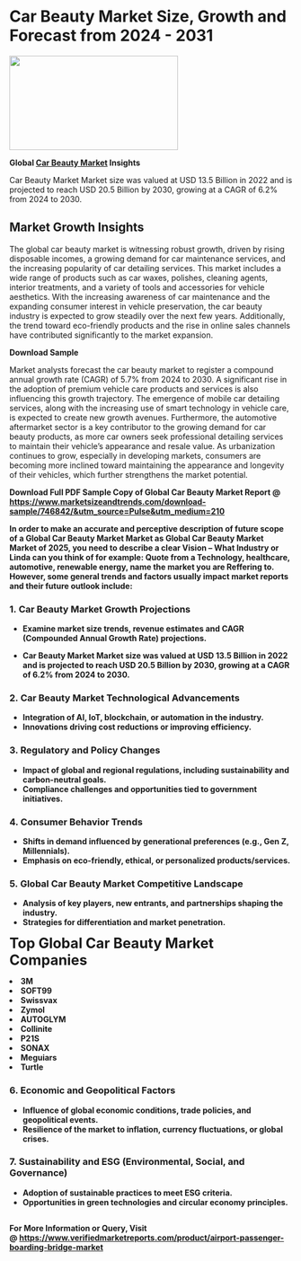 <H1>Car Beauty Market Size, Growth and Forecast from 2024 - 2031</H1><img class="aligncenter size-medium wp-image-584254" src="https://thirdeyenews.in/wp-content/uploads/2024/09/Global-Market-Research-300x168.jpeg" alt="" width="300" height="168" /><p><strong>Global&nbsp;<a href="https://www.marketsizeandtrends.com/download-sample/746842/&amp;utm_source=Pulse&amp;utm_medium=210">Car Beauty Market</a> Insights</strong></p><p>Car Beauty Market Market size was valued at USD 13.5 Billion in 2022 and is projected to reach USD 20.5 Billion by 2030, growing at a CAGR of 6.2% from 2024 to 2030.</p><p><h2>Market Growth Insights</h2> <p>The global car beauty market is witnessing robust growth, driven by rising disposable incomes, a growing demand for car maintenance services, and the increasing popularity of car detailing services. This market includes a wide range of products such as car waxes, polishes, cleaning agents, interior treatments, and a variety of tools and accessories for vehicle aesthetics. With the increasing awareness of car maintenance and the expanding consumer interest in vehicle preservation, the car beauty industry is expected to grow steadily over the next few years. Additionally, the trend toward eco-friendly products and the rise in online sales channels have contributed significantly to the market expansion.</p> <p><strong>Download Sample</strong></p> <p>Market analysts forecast the car beauty market to register a compound annual growth rate (CAGR) of 5.7% from 2024 to 2030. A significant rise in the adoption of premium vehicle care products and services is also influencing this growth trajectory. The emergence of mobile car detailing services, along with the increasing use of smart technology in vehicle care, is expected to create new growth avenues. Furthermore, the automotive aftermarket sector is a key contributor to the growing demand for car beauty products, as more car owners seek professional detailing services to maintain their vehicle’s appearance and resale value. As urbanization continues to grow, especially in developing markets, consumers are becoming more inclined toward maintaining the appearance and longevity of their vehicles, which further strengthens the market potential.</p> <p><strong></p><p><span class=""><strong>Download Full PDF Sample Copy of Global Car Beauty Market Report</strong> @ <a href="https://www.marketsizeandtrends.com/download-sample/746842/&amp;utm_source=Pulse&amp;utm_medium=210" target="_blank">https://www.marketsizeandtrends.com/download-sample/746842/&amp;utm_source=Pulse&amp;utm_medium=210</a></span></p><p>In order to make an accurate and perceptive description of future scope of a Global&nbsp;Car Beauty Market Market as Global&nbsp;Car Beauty Market Market of 2025, you need to describe a clear Vision &ndash; What Industry or Linda can you think of for example: Quote from a Technology, healthcare, automotive, renewable energy, name the market you are Reffering to. However, some general trends and factors usually impact market reports and their future outlook include:</p><h3>1.&nbsp;<strong>Car Beauty Market Growth Projections</strong></h3><ul><li>Examine market size trends, revenue estimates and CAGR (Compounded Annual Growth Rate) projections.</li><li><p>Car Beauty Market Market size was valued at USD 13.5 Billion in 2022 and is projected to reach USD 20.5 Billion by 2030, growing at a CAGR of 6.2% from 2024 to 2030.</p></li></ul><h3>2.&nbsp;<strong>Car Beauty Market Technological Advancements</strong></h3><ul><li>Integration of AI, IoT, blockchain, or automation in the industry.</li><li>Innovations driving cost reductions or improving efficiency.</li></ul><h3>3.&nbsp;<strong>Regulatory and Policy Changes</strong></h3><ul><li>Impact of global and regional regulations, including sustainability and carbon-neutral goals.</li><li>Compliance challenges and opportunities tied to government initiatives.</li></ul><h3>4.&nbsp;<strong>Consumer Behavior Trends</strong></h3><ul><li>Shifts in demand influenced by generational preferences (e.g., Gen Z, Millennials).</li><li>Emphasis on eco-friendly, ethical, or personalized products/services.</li></ul><h3>5.&nbsp;<strong>Global Car Beauty Market Competitive Landscape</strong></h3><ul><li>Analysis of key players, new entrants, and partnerships shaping the industry.</li><li>Strategies for differentiation and market penetration.</li></ul><p data-pm-slice="1 1 []"><span style="color: inherit; font-family: inherit; font-size: 25px;">Top Global Car Beauty Market Companies</span></p><div class="" data-test-id=""><p><li>3M</li><li> SOFT99</li><li> Swissvax</li><li> Zymol</li><li> AUTOGLYM</li><li> Collinite</li><li> P21S</li><li> SONAX</li><li> Meguiars</li><li> Turtle</li></p></div><h3>6.&nbsp;<strong>Economic and Geopolitical Factors</strong></h3><ul><li>Influence of global economic conditions, trade policies, and geopolitical events.</li><li>Resilience of the market to inflation, currency fluctuations, or global crises.</li></ul><h3>7.&nbsp;<strong>Sustainability and ESG (Environmental, Social, and Governance)</strong></h3><ul><li>Adoption of sustainable practices to meet ESG criteria.</li><li>Opportunities in green technologies and circular economy principles.</li></ul><h2><strong style="font-size: 14px;">For More Information or Query, Visit @&nbsp;</strong><a style="background-color: #ffffff; font-size: 14px;" href="https://www.marketsizeandtrends.com/report/car-beauty-market/" target="_blank">https://www.verifiedmarketreports.com/product/airport-passenger-boarding-bridge-market</a></h2>
